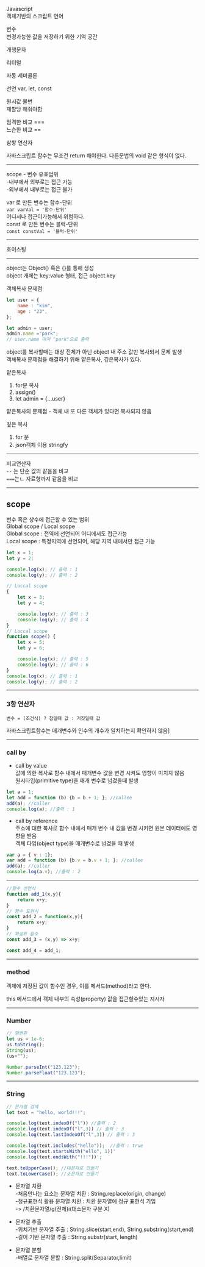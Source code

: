 Javascript  
객체기반의 스크립트 언어


변수  
변경가능한 값을 저장하기 위한 기억 공간

개행문자  

리터럴

자동 세미콜론

선언
var, let, const

원시값 불변   
재할당 해줘야함

엄격한 비교 ===  
느슨한 비교 ==

삼항 연산자

자바스크립트 함수는 무조건 return 해야한다.
다른문법의 void 같은 형식이 없다.

---
scope - 변수 유효범위  
-내부에서 외부로는 접근 가능  
-외부에서 내부로는 접근 불가  

var 로 만든 변수는 함수-단위  
`var varVal = '함수-단위'`  
어디서나 접근이가능해서 위험하다.   
const 로 만든 변수는 블럭-단위   
`const constVal = '블럭-단위'`  

---
호이스팅

---
object는 Object() 혹은 {}를 통해 생성   
object 개체는 key:value 형태, 접근 object.key

객체복사 문제점
```Javascript
let user = {
    name : "kim",
    age : "23",
};

let admin = user;
admin.name ="park";
// user.name 마저 "park"으로 출력
```
object를 복사할때는 대상 전체가 아닌 object 내 주소 값만 복사되서 문제 발생  
객체복사 문제점을 해결하기 위해 얕은복사, 깊은복사가 있다.

얕은복사
1. for문 복사
2. assign()
3. let admin = {...user}  

얕은복사의 문제점 - 객체 내 또 다른 객체가 있다면 복사되지 않음  

깊은 복사
1. for 문
2. json객체 이용 stringfy

---
비교연산자    
`--` 는 단순 값의 같음을 비교  
`===`는ㄴ 자료형까지 같음을 비교

---
## scope
변수 혹은 상수에 접근할 수 있는 범위  
Global scope / Local scope  
Global scope : 전역에 선언되어 어디에서도 접근가능  
Local scope : 특정지역에 선언되어, 해당 지역 내에서만 접근 가능  

```js
let x = 1;
let y = 2;

console.log(x); // 출력 : 1
console.log(y); // 출력 : 2

// Loccal scope
{
    let x = 3;
    let y = 4;

    console.log(x); // 출력 : 3
    console.log(y); // 출력 : 4
}
// Loccal scope
function scope() {
    let x = 5;
    let y = 6;

    console.log(x); // 출력 : 5
    console.log(y); // 출력 : 6
}
console.log(x); // 출력 : 1
console.log(y); // 출력 : 2
```

---
### 3항 연산자  
`변수 = (조건식) ? 참일때 값 : 거짓일때 값`


자바스크립트함수는 매개변수와 인수의 개수가 일치하는지 확인하지 않음]

---
### call by  
* call by value  
값에 의한 복사로 함수 내에서 매개변수 값을 변경 시켜도 영향이 미치지 않음  
원시타입(primitive type)을 매개 변수로 넘겼을때 발생  
```javascript
let a = 1;
let add = function (b) {b = b + 1; }; //callee
add(a); //caller
console.log(a); //출력 : 1
```

* call by reference  
주소에 대한 복사로 함수 내에서 매개 변수 내 값을 변경 시키면 원본 데이터에도 영향을 받음  
객체 타입(object type)을 매개변수로 넘겼을 때 발생
```javascript
var a = { v : 1};
var add = function (b) {b.v = b.v + 1; }; //callee
add(a); //caller
console.log(a.v); //출력 : 2
```
---
```js
//함수 선언식
function add_1(x,y){
    return x+y;
}
// 함수 표현식
const add_2 = function(x,y){
    return x+y;
}
// 화살표 함수
const add_3 = (x,y) => x+y;

const add_4 = add_1;
```

---
### method  
객체에 저장된 값이 함수인 경우, 이를 메서드(method)라고 한다.

this
메서드에서 객체 내부의 속성(property) 값을 접근할수있는 지시자

---
### Number
```js
// 형변환
let us = 1e-6;
us.toString();
String(us);
(us+"");

Number.parseInt("123.123");
Number.parseFloat("123.123");

```

---
### String

```js
// 문자열 검색
let text = "hello, world!!!";

console.log(text.indexOf("l")) //출력 : 2
console.log(text.indexOf("l",3)) // 출력 : 3
console.log(text.lastIndexOf("l",3)) // 출력 : 3

console.log(text.includes("hello"));  //출력 : true
console.log(text.startsWith("ello", 1))'
console.log(text.endsWith("!!!"))';

text.toUpperCase(); //대문자로 만들기
text.toLowerCase(); //소문자로 만들기

```

* 문자열 치환  
-처음만나는 요소는 문자열 치환 : String.replace(origin, change)  
-정규표현식 활용 문자열 치환 : 치환 문자열에 정규 표현식 기입  
 -> /치환문자열/g(전체)i(대소문자 구분 X)

 * 문자열 추출  
 -위치기반 문자열 추출 : String.slice(start,end), String.substring(start,end)  
 -길이 기반 문자열 추출 : String.substr(start, length)

 * 문자열 분할  
 -배열로 문자열 분할 : String.split(Separator,limit)